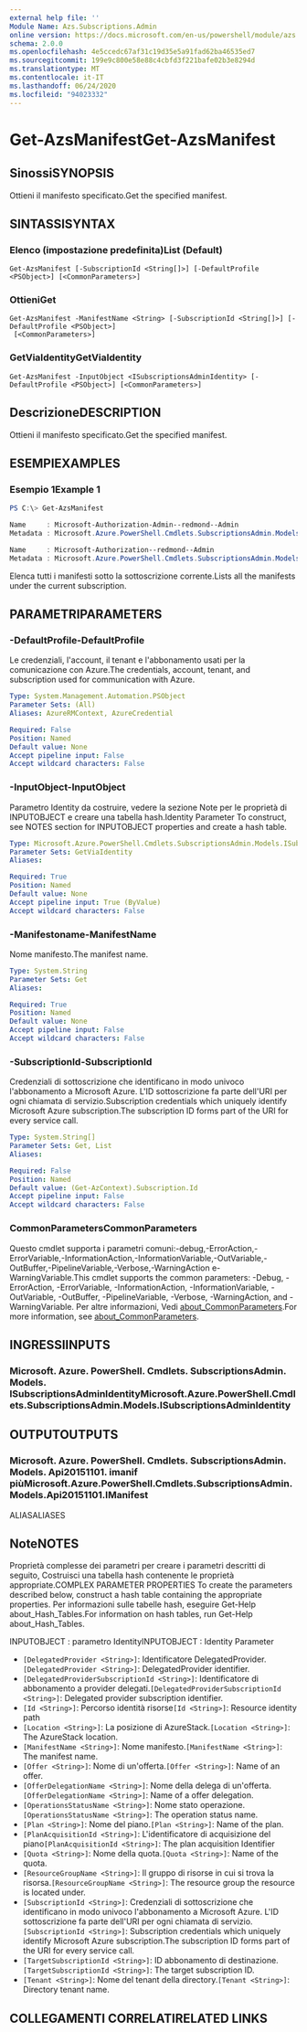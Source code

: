 ```yaml
---
external help file: ''
Module Name: Azs.Subscriptions.Admin
online version: https://docs.microsoft.com/en-us/powershell/module/azs.subscriptions.admin/get-azsmanifest
schema: 2.0.0
ms.openlocfilehash: 4e5ccedc67af31c19d35e5a91fad62ba46535ed7
ms.sourcegitcommit: 199e9c800e58e88c4cbfd3f221bafe02b3e8294d
ms.translationtype: MT
ms.contentlocale: it-IT
ms.lasthandoff: 06/24/2020
ms.locfileid: "94023332"
---
```

# <span data-ttu-id="ed6b3-101">Get-AzsManifest</span><span class="sxs-lookup"><span data-stu-id="ed6b3-101">Get-AzsManifest</span></span>

## <span data-ttu-id="ed6b3-102">Sinossi</span><span class="sxs-lookup"><span data-stu-id="ed6b3-102">SYNOPSIS</span></span>
<span data-ttu-id="ed6b3-103">Ottieni il manifesto specificato.</span><span class="sxs-lookup"><span data-stu-id="ed6b3-103">Get the specified manifest.</span></span>

## <span data-ttu-id="ed6b3-104">SINTASSI</span><span class="sxs-lookup"><span data-stu-id="ed6b3-104">SYNTAX</span></span>

### <span data-ttu-id="ed6b3-105">Elenco (impostazione predefinita)</span><span class="sxs-lookup"><span data-stu-id="ed6b3-105">List (Default)</span></span>
```
Get-AzsManifest [-SubscriptionId <String[]>] [-DefaultProfile <PSObject>] [<CommonParameters>]
```

### <span data-ttu-id="ed6b3-106">Ottieni</span><span class="sxs-lookup"><span data-stu-id="ed6b3-106">Get</span></span>
```
Get-AzsManifest -ManifestName <String> [-SubscriptionId <String[]>] [-DefaultProfile <PSObject>]
 [<CommonParameters>]
```

### <span data-ttu-id="ed6b3-107">GetViaIdentity</span><span class="sxs-lookup"><span data-stu-id="ed6b3-107">GetViaIdentity</span></span>
```
Get-AzsManifest -InputObject <ISubscriptionsAdminIdentity> [-DefaultProfile <PSObject>] [<CommonParameters>]
```

## <span data-ttu-id="ed6b3-108">Descrizione</span><span class="sxs-lookup"><span data-stu-id="ed6b3-108">DESCRIPTION</span></span>
<span data-ttu-id="ed6b3-109">Ottieni il manifesto specificato.</span><span class="sxs-lookup"><span data-stu-id="ed6b3-109">Get the specified manifest.</span></span>

## <span data-ttu-id="ed6b3-110">ESEMPI</span><span class="sxs-lookup"><span data-stu-id="ed6b3-110">EXAMPLES</span></span>

### <span data-ttu-id="ed6b3-111">Esempio 1</span><span class="sxs-lookup"><span data-stu-id="ed6b3-111">Example 1</span></span>
```powershell
PS C:\> Get-AzsManifest

Name     : Microsoft-Authorization-Admin--redmond--Admin
Metadata : Microsoft.Azure.PowerShell.Cmdlets.SubscriptionsAdmin.Models.Api20151101.ManifestMetadata

Name     : Microsoft-Authorization--redmond--Admin
Metadata : Microsoft.Azure.PowerShell.Cmdlets.SubscriptionsAdmin.Models.Api20151101.ManifestMetadata
```

<span data-ttu-id="ed6b3-112">Elenca tutti i manifesti sotto la sottoscrizione corrente.</span><span class="sxs-lookup"><span data-stu-id="ed6b3-112">Lists all the manifests under the current subscription.</span></span>

## <span data-ttu-id="ed6b3-113">PARAMETRI</span><span class="sxs-lookup"><span data-stu-id="ed6b3-113">PARAMETERS</span></span>

### <span data-ttu-id="ed6b3-114">-DefaultProfile</span><span class="sxs-lookup"><span data-stu-id="ed6b3-114">-DefaultProfile</span></span>
<span data-ttu-id="ed6b3-115">Le credenziali, l'account, il tenant e l'abbonamento usati per la comunicazione con Azure.</span><span class="sxs-lookup"><span data-stu-id="ed6b3-115">The credentials, account, tenant, and subscription used for communication with Azure.</span></span>

```yaml
Type: System.Management.Automation.PSObject
Parameter Sets: (All)
Aliases: AzureRMContext, AzureCredential

Required: False
Position: Named
Default value: None
Accept pipeline input: False
Accept wildcard characters: False

```

### <span data-ttu-id="ed6b3-116">-InputObject</span><span class="sxs-lookup"><span data-stu-id="ed6b3-116">-InputObject</span></span>
<span data-ttu-id="ed6b3-117">Parametro Identity da costruire, vedere la sezione Note per le proprietà di INPUTOBJECT e creare una tabella hash.</span><span class="sxs-lookup"><span data-stu-id="ed6b3-117">Identity Parameter To construct, see NOTES section for INPUTOBJECT properties and create a hash table.</span></span>

```yaml
Type: Microsoft.Azure.PowerShell.Cmdlets.SubscriptionsAdmin.Models.ISubscriptionsAdminIdentity
Parameter Sets: GetViaIdentity
Aliases:

Required: True
Position: Named
Default value: None
Accept pipeline input: True (ByValue)
Accept wildcard characters: False

```

### <span data-ttu-id="ed6b3-118">-Manifestoname</span><span class="sxs-lookup"><span data-stu-id="ed6b3-118">-ManifestName</span></span>
<span data-ttu-id="ed6b3-119">Nome manifesto.</span><span class="sxs-lookup"><span data-stu-id="ed6b3-119">The manifest name.</span></span>

```yaml
Type: System.String
Parameter Sets: Get
Aliases:

Required: True
Position: Named
Default value: None
Accept pipeline input: False
Accept wildcard characters: False

```

### <span data-ttu-id="ed6b3-120">-SubscriptionId</span><span class="sxs-lookup"><span data-stu-id="ed6b3-120">-SubscriptionId</span></span>
<span data-ttu-id="ed6b3-121">Credenziali di sottoscrizione che identificano in modo univoco l'abbonamento a Microsoft Azure. L'ID sottoscrizione fa parte dell'URI per ogni chiamata di servizio.</span><span class="sxs-lookup"><span data-stu-id="ed6b3-121">Subscription credentials which uniquely identify Microsoft Azure subscription.The subscription ID forms part of the URI for every service call.</span></span>

```yaml
Type: System.String[]
Parameter Sets: Get, List
Aliases:

Required: False
Position: Named
Default value: (Get-AzContext).Subscription.Id
Accept pipeline input: False
Accept wildcard characters: False

```

### <span data-ttu-id="ed6b3-122">CommonParameters</span><span class="sxs-lookup"><span data-stu-id="ed6b3-122">CommonParameters</span></span>
<span data-ttu-id="ed6b3-123">Questo cmdlet supporta i parametri comuni:-debug,-ErrorAction,-ErrorVariable,-InformationAction,-InformationVariable,-OutVariable,-OutBuffer,-PipelineVariable,-Verbose,-WarningAction e-WarningVariable.</span><span class="sxs-lookup"><span data-stu-id="ed6b3-123">This cmdlet supports the common parameters: -Debug, -ErrorAction, -ErrorVariable, -InformationAction, -InformationVariable, -OutVariable, -OutBuffer, -PipelineVariable, -Verbose, -WarningAction, and -WarningVariable.</span></span> <span data-ttu-id="ed6b3-124">Per altre informazioni, Vedi [about_CommonParameters](http://go.microsoft.com/fwlink/?LinkID=113216).</span><span class="sxs-lookup"><span data-stu-id="ed6b3-124">For more information, see [about_CommonParameters](http://go.microsoft.com/fwlink/?LinkID=113216).</span></span>

## <span data-ttu-id="ed6b3-125">INGRESSI</span><span class="sxs-lookup"><span data-stu-id="ed6b3-125">INPUTS</span></span>

### <span data-ttu-id="ed6b3-126">Microsoft. Azure. PowerShell. Cmdlets. SubscriptionsAdmin. Models. ISubscriptionsAdminIdentity</span><span class="sxs-lookup"><span data-stu-id="ed6b3-126">Microsoft.Azure.PowerShell.Cmdlets.SubscriptionsAdmin.Models.ISubscriptionsAdminIdentity</span></span>

## <span data-ttu-id="ed6b3-127">OUTPUT</span><span class="sxs-lookup"><span data-stu-id="ed6b3-127">OUTPUTS</span></span>

### <span data-ttu-id="ed6b3-128">Microsoft. Azure. PowerShell. Cmdlets. SubscriptionsAdmin. Models. Api20151101. imanif più</span><span class="sxs-lookup"><span data-stu-id="ed6b3-128">Microsoft.Azure.PowerShell.Cmdlets.SubscriptionsAdmin.Models.Api20151101.IManifest</span></span>

<span data-ttu-id="ed6b3-129">ALIAS</span><span class="sxs-lookup"><span data-stu-id="ed6b3-129">ALIASES</span></span>

## <span data-ttu-id="ed6b3-130">Note</span><span class="sxs-lookup"><span data-stu-id="ed6b3-130">NOTES</span></span>

<span data-ttu-id="ed6b3-131">Proprietà complesse dei parametri per creare i parametri descritti di seguito, Costruisci una tabella hash contenente le proprietà appropriate.</span><span class="sxs-lookup"><span data-stu-id="ed6b3-131">COMPLEX PARAMETER PROPERTIES To create the parameters described below, construct a hash table containing the appropriate properties.</span></span> <span data-ttu-id="ed6b3-132">Per informazioni sulle tabelle hash, eseguire Get-Help about_Hash_Tables.</span><span class="sxs-lookup"><span data-stu-id="ed6b3-132">For information on hash tables, run Get-Help about_Hash_Tables.</span></span>

<span data-ttu-id="ed6b3-133">INPUTOBJECT <ISubscriptionsAdminIdentity> : parametro Identity</span><span class="sxs-lookup"><span data-stu-id="ed6b3-133">INPUTOBJECT <ISubscriptionsAdminIdentity>: Identity Parameter</span></span>
  - <span data-ttu-id="ed6b3-134">`[DelegatedProvider <String>]`: Identificatore DelegatedProvider.</span><span class="sxs-lookup"><span data-stu-id="ed6b3-134">`[DelegatedProvider <String>]`: DelegatedProvider identifier.</span></span>
  - <span data-ttu-id="ed6b3-135">`[DelegatedProviderSubscriptionId <String>]`: Identificatore di abbonamento a provider delegati.</span><span class="sxs-lookup"><span data-stu-id="ed6b3-135">`[DelegatedProviderSubscriptionId <String>]`: Delegated provider subscription identifier.</span></span>
  - <span data-ttu-id="ed6b3-136">`[Id <String>]`: Percorso identità risorse</span><span class="sxs-lookup"><span data-stu-id="ed6b3-136">`[Id <String>]`: Resource identity path</span></span>
  - <span data-ttu-id="ed6b3-137">`[Location <String>]`: La posizione di AzureStack.</span><span class="sxs-lookup"><span data-stu-id="ed6b3-137">`[Location <String>]`: The AzureStack location.</span></span>
  - <span data-ttu-id="ed6b3-138">`[ManifestName <String>]`: Nome manifesto.</span><span class="sxs-lookup"><span data-stu-id="ed6b3-138">`[ManifestName <String>]`: The manifest name.</span></span>
  - <span data-ttu-id="ed6b3-139">`[Offer <String>]`: Nome di un'offerta.</span><span class="sxs-lookup"><span data-stu-id="ed6b3-139">`[Offer <String>]`: Name of an offer.</span></span>
  - <span data-ttu-id="ed6b3-140">`[OfferDelegationName <String>]`: Nome della delega di un'offerta.</span><span class="sxs-lookup"><span data-stu-id="ed6b3-140">`[OfferDelegationName <String>]`: Name of a offer delegation.</span></span>
  - <span data-ttu-id="ed6b3-141">`[OperationsStatusName <String>]`: Nome stato operazione.</span><span class="sxs-lookup"><span data-stu-id="ed6b3-141">`[OperationsStatusName <String>]`: The operation status name.</span></span>
  - <span data-ttu-id="ed6b3-142">`[Plan <String>]`: Nome del piano.</span><span class="sxs-lookup"><span data-stu-id="ed6b3-142">`[Plan <String>]`: Name of the plan.</span></span>
  - <span data-ttu-id="ed6b3-143">`[PlanAcquisitionId <String>]`: L'identificatore di acquisizione del piano</span><span class="sxs-lookup"><span data-stu-id="ed6b3-143">`[PlanAcquisitionId <String>]`: The plan acquisition Identifier</span></span>
  - <span data-ttu-id="ed6b3-144">`[Quota <String>]`: Nome della quota.</span><span class="sxs-lookup"><span data-stu-id="ed6b3-144">`[Quota <String>]`: Name of the quota.</span></span>
  - <span data-ttu-id="ed6b3-145">`[ResourceGroupName <String>]`: Il gruppo di risorse in cui si trova la risorsa.</span><span class="sxs-lookup"><span data-stu-id="ed6b3-145">`[ResourceGroupName <String>]`: The resource group the resource is located under.</span></span>
  - <span data-ttu-id="ed6b3-146">`[SubscriptionId <String>]`: Credenziali di sottoscrizione che identificano in modo univoco l'abbonamento a Microsoft Azure. L'ID sottoscrizione fa parte dell'URI per ogni chiamata di servizio.</span><span class="sxs-lookup"><span data-stu-id="ed6b3-146">`[SubscriptionId <String>]`: Subscription credentials which uniquely identify Microsoft Azure subscription.The subscription ID forms part of the URI for every service call.</span></span>
  - <span data-ttu-id="ed6b3-147">`[TargetSubscriptionId <String>]`: ID abbonamento di destinazione.</span><span class="sxs-lookup"><span data-stu-id="ed6b3-147">`[TargetSubscriptionId <String>]`: The target subscription ID.</span></span>
  - <span data-ttu-id="ed6b3-148">`[Tenant <String>]`: Nome del tenant della directory.</span><span class="sxs-lookup"><span data-stu-id="ed6b3-148">`[Tenant <String>]`: Directory tenant name.</span></span>

## <span data-ttu-id="ed6b3-149">COLLEGAMENTI CORRELATI</span><span class="sxs-lookup"><span data-stu-id="ed6b3-149">RELATED LINKS</span></span>

